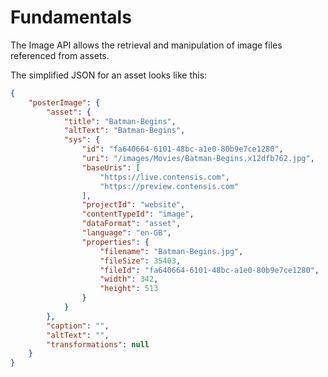 # Fundamentals

The Image API allows the retrieval and manipulation of image files referenced from assets.

The simplified JSON for an asset looks like this:

```json
{
    "posterImage": {
        "asset": {
            "title": "Batman-Begins",
            "altText": "Batman-Begins",
            "sys": {
                "id": "fa640664-6101-48bc-a1e0-80b9e7ce1280",
                "uri": "/images/Movies/Batman-Begins.x12dfb762.jpg",
                "baseUris": [
                    "https://live.contensis.com",
                    "https://preview.contensis.com"
                ],
                "projectId": "website",
                "contentTypeId": "image",
                "dataFormat": "asset",
                "language": "en-GB",
                "properties": {
                    "filename": "Batman-Begins.jpg",
                    "fileSize": 35403,
                    "fileId": "fa640664-6101-48bc-a1e0-80b9e7ce1280",
                    "width": 342,
                    "height": 513
                }
            }
        },
        "caption": "",
        "altText": "",
        "transformations": null
    }
}
```


